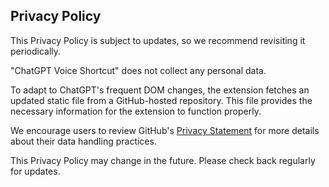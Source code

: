 
## Privacy Policy 
This Privacy Policy is subject to updates, so we recommend revisiting it periodically.

"ChatGPT Voice Shortcut" does not collect any personal data. 

To adapt to ChatGPT's frequent DOM changes, the extension fetches an updated static file from a GitHub-hosted repository. This file provides the necessary information for the extension to function properly.

We encourage users to review GitHub's [Privacy Statement](https://docs.github.com/en/site-policy/privacy-policies/github-general-privacy-statement) for more details about their data handling practices.

This Privacy Policy may change in the future. Please check back regularly for updates.
